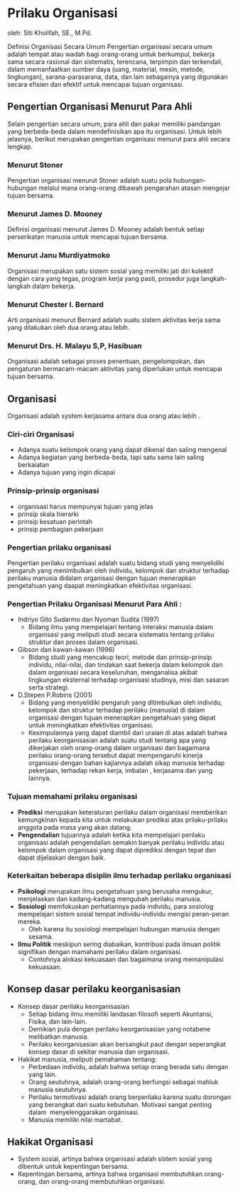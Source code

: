 # Prilaku Organisasi

oleh: Siti Kholifah, SE., M.Pd.

Definisi Organisasi Secara Umum Pengertian organisasi secara umum adalah tempat atau wadah bagi orang-orang untuk berkumpul, bekerja sama secara rasional dan sistematis, terencana, terpimpin dan terkendali, dalam memanfaatkan sumber daya (uang, material, mesin, metode, lingkungan), sarana-parasarana, data, dan lain sebagainya yang digunakan secara efisien dan efektif untuk mencapai tujuan organisasi.

## Pengertian Organisasi Menurut Para Ahli

Selain pengertian secara umum, para ahli dan pakar memiliki pandangan yang berbeda-beda dalam mendefinisikan apa itu organisasi. Untuk lebih jelasnya, berikut merupakan pengertian organisasi menurut para ahli secara lengkap.

### Menurut Stoner

Pengertian organisasi menurut Stoner adalah suatu pola hubungan-hubungan melalui mana orang-orang dibawah pengarahan atasan mengejar tujuan bersama.

### Menurut James D. Mooney

Definisi organisasi menurut James D. Mooney adalah bentuk setiap perserikatan manusia untuk mencapai tujuan bersama.

### Menurut Janu Murdiyatmoko

Organisasi merupakan satu sistem sosial yang memiliki jati diri kolektif dengan cara yang tegas, program kerja yang pasti, prosedur juga langkah-langkah dalam bekerja.

### Menurut Chester I. Bernard

Arti organisasi menurut Bernard adalah suatu sistem aktivitas kerja sama yang dilakukan oleh dua orang atau lebih.

### Menurut Drs. H. Malayu S,P, Hasibuan

Organisasi adalah sebagai proses penentuan, pengelompokan, dan pengaturan bermacam-macam aktivitas yang diperlukan untuk mencapai tujuan bersama.

## Organisasi

Organisasi adalah system kerjasama antara dua orang atau lebih .

### Ciri-ciri Organisasi

- Adanya suatu kelompok orang yang dapat dikenal dan saling mengenal
- Adanya kegiatan yang berbeda-beda, tapi satu sama lain saling berkaiatan
- Adanya tujuan yang ingin dicapai

### Prinsip-prinsip organisasi

- organisasi harus mempunyai tujuan yang jelas
- prinsip skala hierarki
- prinsip kesatuan perintah
- prinsip pembagian pekerjaan

### Pengertian prilaku organisasi

Pengertian perilaku organisasi adalah suatu bidang studi yang menyelidiki pengaruh yang menimbulkan oleh individu, kelompok dan struktur terhadap perilaku manusia didalam organisasi dengan tujuan menerapkan pengetahuan yang daapat meningkatkan efektivitas organisasi.

### Pengertian Prilaku Organisasi Menurut Para Ahli :

- Indriyo Gito Sudarmo dan Nyoman Sudita (1997)
  - Bidang ilmu yang mempelajari tentang interaksi manusia dalam organisasi yang meliputi studi secara sistematis tentang prilaku struktur dan proses dalam organisasi.
- Gibson dan kawan-kawan (1996)
  - Bidang studi yang mencakup teori, metode dan prinsip-prinsip individu, nilai-nilai, dan tindakan saat bekerja dalam kelompok dan dalam organisasi secara keseluruhan, menganalisa akibat lingkungan eksternal terhadap organisasi studinya, misi dan sasaran serta strategi.
- D.Stepen P.Robins (2001)
  - Bidang yang menyelidiki pengaruh yang ditimbulkan oleh individu, kelompok dan struktur terhadap perilaku (manusia) di dalam organisasi dengan tujuan menerapkan pengetahuan yang dapat untuk meningkatkan efektivitas organisasi.
  - Kesimpulannya yang dapat diambil dari uraian di atas adalah bahwa perilaku keorganisasian adalah suatu studi tentang apa yang dikerjakan oleh orang-orang dalam organisasi dan bagaimana perilaku orang-orang tersebut dapat mempengaruhi kinerja organisasi dengan bahan kajiannya adalah sikap manusia terhadap pekerjaan, terhadap rekan kerja, imbalan , kerjasama dan yang lainnya.

### Tujuan memahami prilaku organisasi

- **Prediksi** merupakan keteraturan perilaku dalam organisasi memberikan kemungkinan kepada kita untuk melakukan prediksi atas prilaku-prilaku anggota pada masa yang akan datang.
- **Pengendalian** tujuannya adalah ketika kita mempelajari perilaku organisasi adalah pengendalian semakin banyak perilaku individu atau kelompok dalam organisasi yang dapat diprediksi dengan tepat dan dapat dijelaskan dengan baik.

### Keterkaitan beberapa disiplin ilmu terhadap perilaku organisasi

- **Psikologi** merupakan ilmu pengetahuan yang berusaha mengukur, menjelaskan dan kadang-kadang mengubah perilaku manusia.
- **Sosiologi** memfokuskan perhatiannya pada individu, para sosiolog mempelajari sistem sosial tempat individu-individu mengisi peran-peran mereka.
  - Oleh karena itu sosiologi mempelajari hubungan manusia dengan sesama.
- **Ilmu Politik** meskipun sering diabaikan, kontribusi pada ilmuan politik signifikan dengan mamahami perilaku dalam organisasi.
  - Contohnya alokasi kekuasaan dan bagaimana orang memanipulasi kekuasaan.

## Konsep dasar perilaku keorganisasian

- Konsep dasar perilaku keorganisasian
  - Setiap bidang ilmu memiliki landasan filosofi seperti Akuntansi, Fisika, dan lain-lain.
  - Demikian pula dengan perilaku keorganisasian yang notabene melibatkan manusia.
  - Perilaku keorganisasian akan bersangkut paut dengan seperangkat konsep dasar di sekitar manusia dan organisasi.
- Hakikat manusia, meliputi pemahaman tentang:
  - Perbedaan individu, adalah bahwa setiap orang berada satu dengan yang lain.
  - Orang seutuhnya, adalah orang-orang berfungsi sebagai mahluk manusia seutuhnya.
  - Perilaku termotivasi adalah orang berperilaku karena suatu dorongan yang berangkat dari suatu kebutuhan. Motivasi sangat penting dalam  menyelenggarakan organisasi.
  - Manusia memiliki nilai martabat.

## Hakikat Organisasi

- System sosial, artinya bahwa organisasi adalah sistem sosial yang dibentuk untuk kepentingan bersama.
- Kepentingan bersama, artinya bahwa organisasi membutuhkan orang-orang, dan orang-orang membutuhkan organisasi.

##
